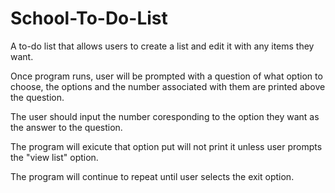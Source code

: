 # School-To-Do-List
A to-do list that allows users to create a list and edit it with any items they want.

Once program runs, user will be prompted with a question of what option to choose, the options and the number associated with them are printed above the question.

The user should input the number coresponding to the option they want as the answer to the question.

The program will exicute that option put will not print it unless user prompts the "view list" option.

The program will continue to repeat until user selects the exit option.
